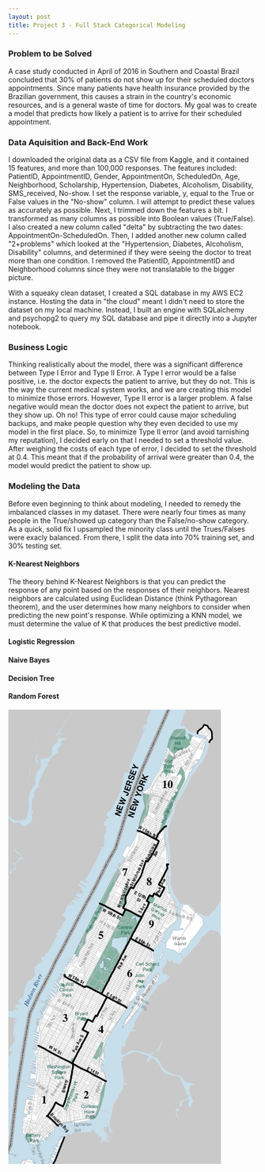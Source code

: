 ```yaml
---
layout: post
title: Project 3 - Full Stack Categorical Modeling 
---
```



### Problem to be Solved
A case study conducted in April of 2016 in Southern and Coastal Brazil concluded that 30% of patients do not show up for their scheduled doctors appointments. Since many patients have health insurance provided by the Brazilian government, this causes a strain in the country's economic resources, and is a general waste of time for doctors. My goal was to create a model that predicts how likely a patient is to arrive for their scheduled appointment.

### Data Aquisition and Back-End Work
I downloaded the original data as a CSV file from Kaggle, and it contained 15 features, and more than 100,000 responses. The features included: PatientID, AppointmentID, Gender, AppointmentOn, ScheduledOn, Age, Neighborhood, Scholarship, Hypertension, Diabetes, Alcoholism, Disability, SMS_received, No-show. I set the response variable, y, equal to the True or False values in the "No-show" column. I will attempt to predict these values as accurately as possible. Next, I trimmed down the features a bit. I transformed as many columns as possible into Boolean values (True/False). I also created a new column called "delta" by subtracting the two dates: AppointmentOn-ScheduledOn. Then, I added another new column called "2+problems" which looked at the "Hypertension, Diabetes, Alcoholism, Disability" columns, and determined if they were seeing the doctor to treat more than one condition. I removed the PatientID, AppointmentID and Neighborhood columns since they were not translatable to the bigger picture.

With a squeaky clean dataset, I created a SQL database in my AWS EC2 instance. Hosting the data in "the cloud" meant I didn't need to store the dataset on my local machine. Instead, I built an engine with SQLalchemy and psychopg2 to query my SQL database and pipe it directly into a Jupyter notebook. 

### Business Logic
Thinking realistically about the model, there was a significant difference between Type I Error and Type II Error. A Type I error would be a false positive, i.e. the doctor expects the patient to arrive, but they do not. This is the way the current medical system works, and we are creating this model to minimize those errors. However, Type II error is a larger problem. A false negative would mean the doctor does not expect the patient to arrive, but they show up. Oh no! This type of error could cause major scheduling backups, and make people question why they even decided to use my model in the first place. So, to minimize Type II error (and avoid tarnishing my reputation), I decided early on that I needed to set a threshold value. After weighing the costs of each type of error, I decided to set the threshold at 0.4. This meant that if the probability of arrival were greater than 0.4, the model would predict the patient to show up. 

### Modeling the Data
Before even beginning to think about modeling, I needed to remedy the imbalanced classes in my dataset. There were nearly four times as many people in the True/showed up category than the False/no-show category. As a quick, solid fix I upsampled the minority class until the Trues/Falses were exacly balanced. From there, I split the data into 70% training set, and 30% testing set. 

#### K-Nearest Neighbors
The theory behind K-Nearest Neighbors is that you can predict the response of any point based on the responses of their neighbors. Nearest neighbors are calculated using Euclidean Distance (think Pythagorean theorem), and the user determines how many neighbors to consider when predicting the new point's response. While optimizing a KNN model, we must determine the value of K that produces the best predictive model.  

#### Logistic Regression
#### Naive Bayes
#### Decision Tree
#### Random Forest


![_boroughs](/images/boroughs.png)


